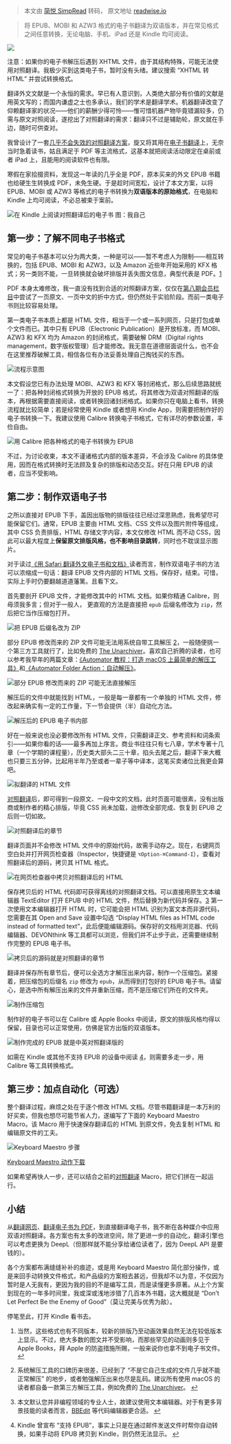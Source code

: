 > 本文由 [简悦 SimpRead](http://ksria.com/simpread/) 转码， 原文地址 [readwise.io](https://readwise.io/reader/shared/01grpndpbwvmakn7j1cj0kk3ek/)

> 将 EPUB、MOBI 和 AZW3 格式的电子书翻译为双语版本，并在常见格式之间任意转换，无论电脑、手机、iPad 还是 Kindle 均可阅读。

[![](https://cdn.utgd.net/assets/uploads/2023/01/20230128232504397-1140x570.jpg)](https://cdn.utgd.net/assets/uploads/2023/01/20230128232504397-scaled.jpg)

注意：如果你的电子书解压后遇到 XHTML 文件，由于其结构特殊，可能无法使用对照翻译。我极少买到这类电子书，暂时没有头绪。建议搜索 “XHTML 转 HTML” 并尝试转换格式。

翻译外文文献是一个永恒的需求。早已有人意识到，人类绝大部分有价值的文献是用英文写的；而国内谦虚之士也多承认，我们的学术是翻译学术。机器翻译改变了仰赖翻译家的状况——他们的薪酬少得可怜——惟可惜机器产物毕竟错漏较多，仍需与原文对照阅读，遂挖出了对照翻译的需求：翻译只不过是辅助轮，原文就在手边，随时可供查对。

我曾设计了一套[几乎不会失效的对照翻译方案](https://utgd.net/article/4991)，旋又将其用在[电子书翻译](https://utgd.net/article/6901)上，无奈当时急着读书，姑且满足于 PDF 等主流格式，这基本就把阅读活动限定在桌前或者 iPad 上，且能用的阅读软件也有限。

寒假在家拾掇资料，发现这一年读的几乎全是 PDF，原本买来的外文 EPUB 书籍也给硬生生转换成 PDF，未免生硬。于是趁时间宽松，设计了本文方案，以将 EPUB、MOBI 或 AZW3 等格式的电子书转换为**双语版本的原始格式**，在电脑和 Kindle 上均可阅读，不必总被束于案前。

![](https://cdn.utgd.net/assets/uploads/2022/00/minja-0128151520.jpg)在 Kindle 上阅读对照翻译后的电子书 图：我自己

第一步：了解不同电子书格式
-------------

常见的电子书基本可以分为两大类，一种是可以——暂不考虑人为限制——相互转换的，包括 EPUB、MOBI 和 AZW3，以及 Amazon 近些年开始采用的 KFX 格式；另一类则不能，一旦转换就会破坏排版并丢失图文信息，典型代表是 PDF。[1](https://utgd.net/article/10001#fn:1)

PDF 本身太难修改，我一直没有找到合适的对照翻译方案，仅仅在[第八期会员栏目](https://utgd.net/article/9583)中尝试了一页原文、一页中文的折中方式，但仍然处于实验阶段。而前一类电子书则比较容易处理。

第一类电子书本质上都是 HTML 文件，相当于一个或一系列网页，只是打包成单个文件而已。其中只有 EPUB（Electronic Publication）是开放标准，而 MOBI、AZW3 和 KFX 均为 Amazon 的封闭格式，需要破解 DRM（Digital rights management，数字版权管理）后才能修改。我无意在道德层面说什么，也不会在这里推荐破解工具，相信各位有办法妥善处理自己掏钱买的东西。

![](https://cdn.utgd.net/assets/uploads/2022/00/minja-0128151529.jpeg)流程示意图

本文假设您已有办法处理 MOBI、AZW3 和 KFX 等封闭格式，那么后续思路就统一了：把各种封闭格式转换为开放的 EPUB 格式，将其修改为双语对照翻译的版本，再根据需要直接阅读，或者转换回诸封闭格式。如果你只在电脑上看书，转换流程就比较简单；若是经常使用 Kindle 或者想用 Kindle App，则需要把制作好的电子书转换一下。我建议使用 Calibre 转换电子书格式，它有详尽的参数设置，丰俭自由。

![](https://cdn.utgd.net/assets/uploads/2022/00/minja-0128151537.jpeg)用 Calibre 把各种格式的电子书转换为 EPUB

不过，为讨论收束，本文不谨诸格式内部的版本差异，不会涉及 Calibre 的具体使用，因而在格式转换时无法顾及复杂的排版和动态交互。好在只用 EPUB 的读者，应当不受影响。

第二步：制作双语电子书
-----------

之所以直接对 EPUB 下手，盖因出版物的排版往往已经过深思熟虑，我希望尽可能保留它们。通常，EPUB 主要由 HTML 文档、CSS 文件以及图片附件等组成，其中 CSS 负责排版，HTML 存储文字内容，本文仅修改 HTML 而不动 CSS，因此可以最大程度上**保留原文排版风格，也不影响目录跳转**，同时也不耽误显示图片。

对于读过[《用 Safari 翻译外文电子书和文档》](https://utgd.net/article/6901)读者而言，制作双语电子书的方法可以浓缩成一句话：翻译 EPUB 文件内部的 HTML 文档，保存好，结束。可惜，实际上手时仍要翻越道道藩篱。且看下文。

首先要剖开 EPUB 文件，才能修改其中的 HTML 文档。如果你精通 Calibre，则毋须我多言；但对于一般人， 更直观的方法是直接把 `epub` 后缀名修改为 `zip`，然后把它当作压缩包打开。

![](https://cdn.utgd.net/assets/uploads/2022/00/minja-0128151545.jpeg)把 EPUB 后缀名改为 ZIP

部分 EPUB 修改而来的 ZIP 文件可能无法用系统自带工具解压 [2](https://utgd.net/article/10001#fn:2)，一般随便挑一个第三方工具就行了，比如免费的 [The Unarchiver](https://apps.apple.com/hk/app/the-unarchiver/id425424353?l=en&mt=12)。喜欢自己折腾的读者，也可以参考我早年的两篇文章：[《Automator 教程：打造 macOS 上最简单的解压工具》](https://blackwinmin.github.io/posts/Automator-%E6%95%99%E7%A8%8B-%E6%89%93%E9%80%A0-macOS-%E4%B8%8A%E6%9C%80%E7%AE%80%E5%8D%95%E7%9A%84%E8%A7%A3%E5%8E%8B%E5%B7%A5%E5%85%B7/)和[《Automator Folder Action：自动解压》](https://blackwinmin.github.io/posts/Automator-Folder-Action-%E8%87%AA%E5%8A%A8%E8%A7%A3%E5%8E%8B/)。

![](https://cdn.utgd.net/assets/uploads/2022/00/minja-0128151551.jpeg)部分 EPUB 修改而来的 ZIP 可能无法直接解压

解压后的文件中就能找到 HTML，一般是每一章都有一个单独的 HTML 文件，修改起来确实有一定的工作量，下一节会提供（半）自动化方法。

![](https://cdn.utgd.net/assets/uploads/2022/00/minja-0128151600.jpeg)解压后的 EPUB 电子书内部

好在一般来说也没必要修改所有 HTML 文件，只需翻译正文、参考资料和词条索引——如果你看的话——最多再加上序言。商业书往往只有七八章，学术专著十几章（一个学期的课程量），历史类大部头二三十章，掐头去尾之后，翻译下来大概也只要三五分钟，比起用半年乃至或者一辈子等中译本，这笔买卖诸位比我更会算吧。

![](https://cdn.utgd.net/assets/uploads/2022/00/minja-0128151605.jpeg)拟翻译的 HTML 文件

[对照翻译](https://utgd.net/article/6901)后，即可得到一段原文、一段中文的文档，此时页面可能很素，没有出版商或制作者的精心排版，毕竟 CSS 尚未加载，迨修改全部完成、恢复到 EPUB 之后则一切如故。

![](https://cdn.utgd.net/assets/uploads/2022/00/minja-0128151612.jpeg)对照翻译后的章节

翻译页面并不会修改 HTML 文件中的原始代码，故需手动存之。现在，右键网页空白处并打开网页检查器（Inspector，快捷键是 `‌⌥Option-⌘Command-I`），查看对照翻译后的源码，拷贝其 HTML 格式。

![](https://cdn.utgd.net/assets/uploads/2022/00/minja-0128151618.jpeg)在网页检查器中拷贝对照翻译后的 HTML

保存拷贝后的 HTML 代码即可获得离线的对照翻译文档。可以直接用原生文本编辑器 TextEditor 打开 EPUB 中的 HTML 文件，然后替换为新代码并保存。[3](https://utgd.net/article/10001#fn:3) 第一次使用文本编辑器打开 HTML 时，它可能会把 HTML 识别为富文本而非源代码，您需要在其 Open and Save 设置中勾选 “Display HTML files as HTML code instead of formatted text”，此后便能编辑源码。保存好的文档用浏览器、代码编辑器、DEVONthink 等工具都可以浏览，但我们并不止步于此，还需要继续制作完整的 EPUB 电子书。

![](https://cdn.utgd.net/assets/uploads/2022/00/minja-0128151623.jpeg)拷贝后的源码就是对照翻译的章节

翻译并保存所有章节后，便可以全选方才解压出来内容，制作一个压缩包。紧接着，把压缩包的后缀名 `zip` 修改为 `epub`，从而得到打包好的 EPUB 电子书。请留心，是选中所有解压出来的文件并重新压缩，而不是压缩它们所在的文件夹。

![](https://cdn.utgd.net/assets/uploads/2022/00/minja-0128151629.jpeg)制作压缩包

制作好的电子书可以在 Calibre 或 Apple Books 中阅读，原文的排版风格均得以保留，目录也可以正常使用，仿佛是官方出版的双语版本。

![](https://cdn.utgd.net/assets/uploads/2022/00/minja-0128151634.jpeg)制作完成的 EPUB 就是中英对照翻译版的

如需在 Kindle 或其他不支持 EPUB 的设备中阅读 [4](https://utgd.net/article/10001#fn:4)，则需要多走一步，用 Calibre 等工具转换格式。

第三步：加点自动化（可选）
-------------

整个翻译过程，麻烦之处在于逐个修改 HTML 文档。尽管书籍翻译是一本万利的好买卖，但我也想尽可能节省人力，遂编写了下面的 Keyboard Maestro Macro。该 Macro 用于快速保存翻译后的 HTML 到原文件，免去复制 HTML 和编辑原文件的工夫。

![](https://cdn.utgd.net/assets/uploads/2022/00/minja-0128151639.jpeg)Keyboard Maestro 步骤

[Keyboard Maestro 动作下载](https://github.com/BlackwinMin/Keyboard-Maestro-gallery/tree/master/EPUB%20Translate)

如果希望再快人一步，还可以结合之前的[对照翻译](https://utgd.net/article/4991) Macro，把它们拼在一起运行。

小结
--

从[翻译网页](https://utgd.net/article/4991)、[翻译电子书为 PDF](https://utgd.net/article/6901)，到直接翻译电子书，我不断在各种媒介中应用双语对照翻译。各方案也有太多的改进空间，除了更进一步的自动化，翻译引擎也可以考虑更换为 DeepL（但那样就不能分享给诸位读者了，因为 DeepL API 是要钱的）。

各个方案都布满缝缝补补的痕迹，或是用 Keyboard Maestro 简化部分操作，或是来回手动转换文件格式，和产品级的方案相去甚远，但我却不以为意，不仅因为暂时是人无我有，更因为我的目的不是编写工具，而是读懂更多原著。从上个方案到现在的一年多时间里，我或深或浅地涉猎了几百本外书籍，这大概就是 “Don’t Let Perfect Be the Enemy of Good”（莫让完美与优秀为敌）。

停笔至此，打开 Kindle 看书去。

1.  当然，这些格式也有不同版本，较新的排版乃至动画效果自然无法在较低版本上显示。不过，绝大多数的图文并不受影响，而那些罕见的动画则多见于 Apple Books，拜 Apple 的防盗措施所赐，一般来说你也拿不到电子书文件。 [↩](https://utgd.net/article/10001#fnref1:1)
    
2.  系统解压工具的口碑历来很差，已经到了 “不是它自己生成的文件几乎就不能正常解压” 的地步，或者勉强解压出来也尽是乱码。建议所有使用 macOS 的读者都自备一款第三方解压工具，例如免费的 [The Unarchiver](https://apps.apple.com/hk/app/the-unarchiver/id425424353?l=en&mt=12)。 [↩](https://utgd.net/article/10001#fnref1:2)
    
3.  本文默认您并非编程领域的专业人士，故建议使用文本编辑器。对于有更多背景技能的读者而言，[BBEdit](https://www.barebones.com/products/bbedit/) 等代码编辑器更合适。 [↩](https://utgd.net/article/10001#fnref1:3)
    
4.  Kindle 曾宣布 “支持 EPUB”，事实上只是在通过邮件发送文件时帮你自动转换，如果手动将 EPUB 拷贝到 Kindle，则仍然无法显示。 [↩](https://utgd.net/article/10001#fnref1:4)